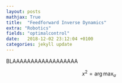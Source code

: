 ```yaml
---
layout: posts
mathjax: True
title:  "Feedforward Inverse Dynamics"
extra: "Robotics"
fields: "optimalcontrol"
date:   2018-12-02 23:12:04 +0100
categories: jekyll update
---
```

BLAAAAAAAAAAAAAAAAAA


$$x^2 = \arg \max_u$$
